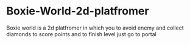 # Boxie-World-2d-platfromer
Boxie world is a 2d platfromer in which you to avoid enemy and collect diamonds to score points and to finish level just go to portal
